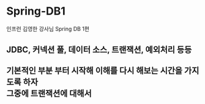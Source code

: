 # Spring-DB1
인프런 김영한 강사님 Spring DB 1편<br>
## JDBC, 커넥션 풀, 데이터 소스, 트랜잭션, 예외처리 등등 <br> <br>기본적인 부분 부터 시작해 이해를 다시 해보는 시간을 가지도록 하자<br>그중에 트랜잭션에 대해서

